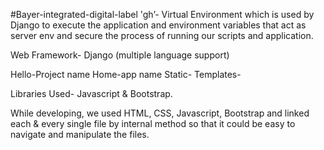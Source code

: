 #Bayer-integrated-digital-label
'gh’-
Virtual Environment which is used by Django to execute the application and environment variables that act as server env and secure the process of running our scripts and application.

Web Framework-
Django (multiple language support)

Hello-Project name
Home-app name
Static-
Templates-

Libraries Used-
Javascript & Bootstrap.

While developing, we used HTML, CSS, Javascript, Bootstrap and linked each & every single file by internal method so that it could be easy to navigate and manipulate the files. 
